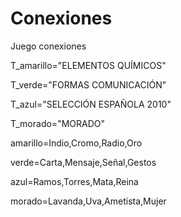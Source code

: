 
# Conexiones
Juego conexiones

T_amarillo="ELEMENTOS QUÍMICOS"

T_verde="FORMAS COMUNICACIÓN"

T_azul="SELECCIÓN ESPAÑOLA 2010"

T_morado="MORADO"

amarillo=Indio,Cromo,Radio,Oro

verde=Carta,Mensaje,Señal,Gestos

azul=Ramos,Torres,Mata,Reina

morado=Lavanda,Uva,Ametista,Mujer
